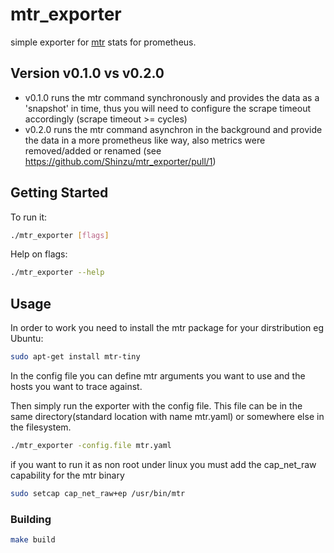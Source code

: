 # mtr_exporter
simple exporter for [mtr](http://www.bitwizard.nl/mtr/) stats for prometheus.

## Version v0.1.0 vs v0.2.0
* v0.1.0 runs the mtr command synchronously and provides the data as a 'snapshot' in time, thus you will need to configure the scrape timeout accordingly (scrape timeout >= cycles)
* v0.2.0 runs the mtr command asynchron in the background and provide the data in a more prometheus like way, also metrics were removed/added or renamed (see https://github.com/Shinzu/mtr_exporter/pull/1)

## Getting Started

To run it:

```bash
./mtr_exporter [flags]
```

Help on flags:

```bash
./mtr_exporter --help
```


## Usage

In order to work you need to install the mtr package for your dirstribution eg Ubuntu:

```bash
sudo apt-get install mtr-tiny
```

In the config file you can define mtr arguments you want to use and the hosts you want to trace against.

Then simply run the exporter with the config file. This file can be in the same directory(standard location with name mtr.yaml) or somewhere else in the filesystem.

```bash
./mtr_exporter -config.file mtr.yaml
```

if you want to run it as non root under linux you must add the cap_net_raw capability for the mtr binary

```bash
sudo setcap cap_net_raw+ep /usr/bin/mtr
```

### Building

```bash
make build
```

